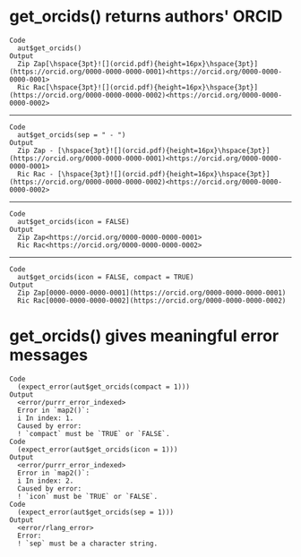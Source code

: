# get_orcids() returns authors' ORCID

    Code
      aut$get_orcids()
    Output
      Zip Zap[\hspace{3pt}![](orcid.pdf){height=16px}\hspace{3pt}](https://orcid.org/0000-0000-0000-0001)<https://orcid.org/0000-0000-0000-0001>
      Ric Rac[\hspace{3pt}![](orcid.pdf){height=16px}\hspace{3pt}](https://orcid.org/0000-0000-0000-0002)<https://orcid.org/0000-0000-0000-0002>

---

    Code
      aut$get_orcids(sep = " - ")
    Output
      Zip Zap - [\hspace{3pt}![](orcid.pdf){height=16px}\hspace{3pt}](https://orcid.org/0000-0000-0000-0001)<https://orcid.org/0000-0000-0000-0001>
      Ric Rac - [\hspace{3pt}![](orcid.pdf){height=16px}\hspace{3pt}](https://orcid.org/0000-0000-0000-0002)<https://orcid.org/0000-0000-0000-0002>

---

    Code
      aut$get_orcids(icon = FALSE)
    Output
      Zip Zap<https://orcid.org/0000-0000-0000-0001>
      Ric Rac<https://orcid.org/0000-0000-0000-0002>

---

    Code
      aut$get_orcids(icon = FALSE, compact = TRUE)
    Output
      Zip Zap[0000-0000-0000-0001](https://orcid.org/0000-0000-0000-0001)
      Ric Rac[0000-0000-0000-0002](https://orcid.org/0000-0000-0000-0002)

# get_orcids() gives meaningful error messages

    Code
      (expect_error(aut$get_orcids(compact = 1)))
    Output
      <error/purrr_error_indexed>
      Error in `map2()`:
      i In index: 1.
      Caused by error:
      ! `compact` must be `TRUE` or `FALSE`.
    Code
      (expect_error(aut$get_orcids(icon = 1)))
    Output
      <error/purrr_error_indexed>
      Error in `map2()`:
      i In index: 2.
      Caused by error:
      ! `icon` must be `TRUE` or `FALSE`.
    Code
      (expect_error(aut$get_orcids(sep = 1)))
    Output
      <error/rlang_error>
      Error:
      ! `sep` must be a character string.

